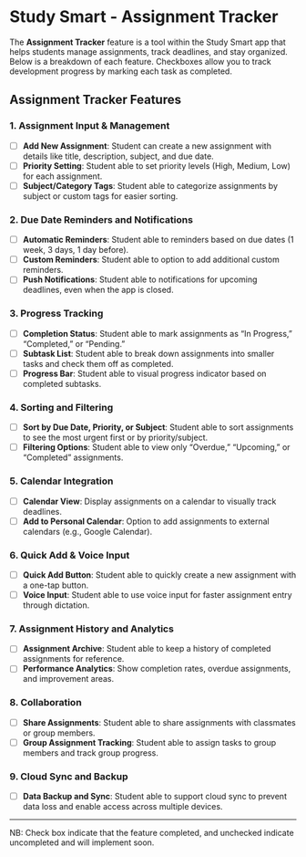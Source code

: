 # Study Smart - Assignment Tracker

The **Assignment Tracker** feature is a tool within the Study Smart app that helps students manage assignments, track deadlines, and stay organized. Below is a breakdown of each feature. Checkboxes allow you to track development progress by marking each task as completed.

## Assignment Tracker Features

### 1. Assignment Input & Management
- [ ] **Add New Assignment**: Student can create a new assignment with details like title, description, subject, and due date.
- [ ] **Priority Setting**: Student able to set priority levels (High, Medium, Low) for each assignment.
- [ ] **Subject/Category Tags**: Student able to categorize assignments by subject or custom tags for easier sorting.

### 2. Due Date Reminders and Notifications
- [ ] **Automatic Reminders**: Student able to reminders based on due dates (1 week, 3 days, 1 day before).
- [ ] **Custom Reminders**: Student able to option to add additional custom reminders.
- [ ] **Push Notifications**: Student able to notifications for upcoming deadlines, even when the app is closed.

### 3. Progress Tracking
- [ ] **Completion Status**: Student able to mark assignments as “In Progress,” “Completed,” or “Pending.”
- [ ] **Subtask List**: Student able to break down assignments into smaller tasks and check them off as completed.
- [ ] **Progress Bar**: Student able to visual progress indicator based on completed subtasks.

### 4. Sorting and Filtering
- [ ] **Sort by Due Date, Priority, or Subject**: Student able to sort assignments to see the most urgent first or by priority/subject.
- [ ] **Filtering Options**: Student able to view only “Overdue,” “Upcoming,” or “Completed” assignments.

### 5. Calendar Integration
- [ ] **Calendar View**: Display assignments on a calendar to visually track deadlines.
- [ ] **Add to Personal Calendar**: Option to add assignments to external calendars (e.g., Google Calendar).

### 6. Quick Add & Voice Input
- [ ] **Quick Add Button**: Student able to quickly create a new assignment with a one-tap button.
- [ ] **Voice Input**: Student able to use voice input for faster assignment entry through dictation.

### 7. Assignment History and Analytics
- [ ] **Assignment Archive**: Student able to keep a history of completed assignments for reference.
- [ ] **Performance Analytics**: Show completion rates, overdue assignments, and improvement areas.

### 8. Collaboration
- [ ] **Share Assignments**: Student able to share assignments with classmates or group members.
- [ ] **Group Assignment Tracking**: Student able to assign tasks to group members and track group progress.

### 9. Cloud Sync and Backup
- [ ] **Data Backup and Sync**: Student able to support cloud sync to prevent data loss and enable access across multiple devices.

---

NB: Check box indicate that the feature completed, and unchecked indicate uncompleted and will implement soon.